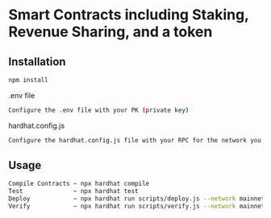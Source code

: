  # Smart Contracts including Staking, Revenue Sharing, and a token
 
## Installation
```bash
npm install
```

.env file
```bash
Configure the .env file with your PK (private key)
```

hardhat.config.js
```bash
Configure the hardhat.config.js file with your RPC for the network you want to deploy to
```

## Usage
```bash
Compile Contracts ~ npx hardhat compile
Test              ~ npx hardhat test
Deploy            ~ npx hardhat run scripts/deploy.js --network mainnet
Verify            ~ npx hardhat run scripts/verify.js --network mainnet
```